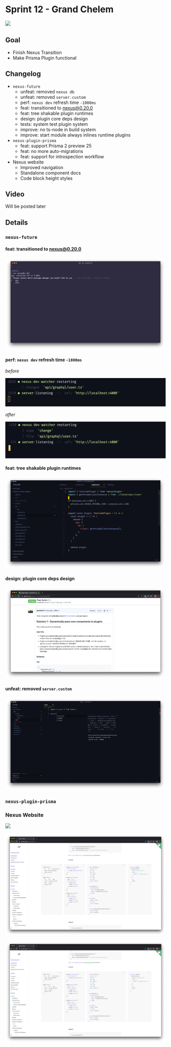 # Sprint 12 - Grand Chelem

<img src="https://images.unsplash.com/photo-1574781689744-c255032f79da?ixlib=rb-1.2.1&q=85&fm=jpg&cs=srgb&w=900&h=300&fit=crop">

## Goal

- Finish Nexus Transition
- Make Prisma Plugin functional

## Changelog

- `nexus-future`
  - unfeat: removed `nexus db`
  - unfeat: removed `server.custom`
  - perf: `nexus dev` refresh time `-1000ms`
  - feat: transitioned to nexus@0.20.0
  - feat: tree shakable plugin runtimes
  - design: plugin core deps design
  - tests: system test plugin system
  - improve: no ts-node in build system
  - improve: start module always inlines runtime plugins
- `nexus-plugin-prisma`
  - feat: support Prisma 2 preview 25
  - feat: no more auto-migrations
  - feat: support for introspection workflow
- Nexus website
  - Improved navigation
  - Standalone component docs
  - Code block height styles

## Video

Will be posted later

## Details

### `nexus-future`

#### feat: transitioned to nexus@0.20.0

![](nexus-transition.png)

#### perf: `nexus dev` refresh time `-1000ms`

_before_

![](nexus-before.png)

_after_

![](nexus-after.png)

#### feat: tree shakable plugin runtimes

![](nexus-plugin-shakable.png)

#### design: plugin core deps design

![](nexus-plugin-design.png)

#### unfeat: removed `server.custom`

![](nexus-server-express.png)

### `nexus-plugin-prisma`

### Nexus Website

![](website-nv.png)

![](website-max-height.png)

![](website-max-height.png)

